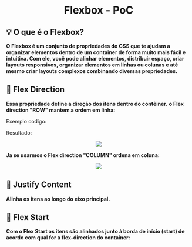# <p align="center"> Flexbox - PoC </p>

## 💡 O que é o Flexbox? 

**O Flexbox é um conjunto de propriedades do CSS que te ajudam a organizar elementos dentro de um container de forma muito mais fácil e intuitiva. Com ele, você pode alinhar elementos, distribuir espaço, criar layouts responsivos, organizar elementos em linhas ou colunas e até mesmo criar layouts complexos combinando diversas propriedades.**

## 📌 Flex Direction

**Essa propriedade define a direção dos itens dentro do contêiner.**
**o Flex direction "ROW" mantem a ordem em linha:**

Exemplo codigo:
<p align="center"> <img="https://github.com/user-attachments/assets/3a51833a-3022-40b3-9a60-f2b693c3934d"></p>
Resultado:
<p align="center"> <img src="https://github.com/user-attachments/assets/9584ef1d-6dc0-4f7b-afc3-f84b84207f37"> </img> </p>


**Ja se usarmos o Flex direction "COLUMN" ordena em coluna:**

<p align="center"> <img src="https://github.com/user-attachments/assets/3043f3a7-6b79-44b0-8bc5-13825df8119f"> </img> </p>

## 📌 Justify Content

**Alinha os itens ao longo do eixo principal.**

## 📌 Flex Start

**Com o Flex Start os ítens são alinhados junto à borda de início (start) de acordo com qual for a flex-direction do container:**

